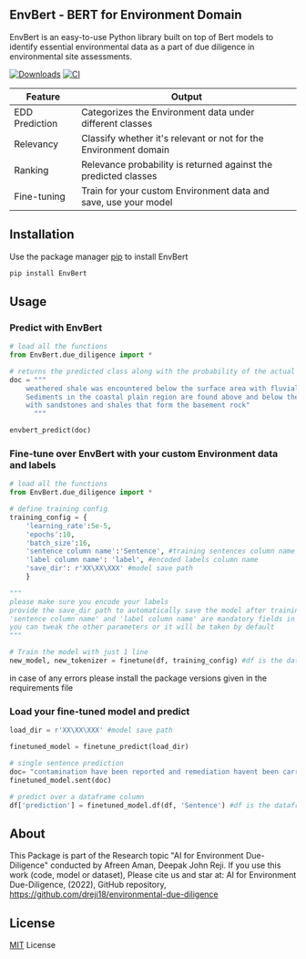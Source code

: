 ## EnvBert - BERT for Environment Domain 

EnvBert is an easy-to-use Python library built on top of Bert models to identify essential environmental data as a part of due diligence in environmental site assessments.

[![Downloads](https://static.pepy.tech/personalized-badge/envbert?period=total&units=international_system&left_color=grey&right_color=green&left_text=Downloads)](https://pepy.tech/project/envbert)
<a href="https://pypi.org/project/EnvBert/">
    <img alt="CI" src="https://img.shields.io/badge/pypi-v1.0.6-orange">
</a>

| Feature  | Output  |
|---|---|
| EDD Prediction | Categorizes the Environment data under different classes |
| Relevancy | Classify whether it's relevant or not for the Environment domain |
| Ranking | Relevance probability is returned against the predicted classes |
| Fine-tuning | Train for your custom Environment data and save, use your model |


## Installation

Use the package manager [pip](https://pip.pypa.io/en/stable/) to install EnvBert

```bash
pip install EnvBert
```

## Usage

### Predict with EnvBert 
```python
# load all the functions
from EnvBert.due_diligence import *

# returns the predicted class along with the probability of the actual EnvBert model
doc = """
	weathered shale was encountered below the surface area with fluvial deposits. 
	Sediments in the coastal plain region are found above and below the bedrock 
	with sandstones and shales that form the basement rock"
      """

envbert_predict(doc)

```
### Fine-tune over EnvBert with your custom Environment data and labels
```python
# load all the functions
from EnvBert.due_diligence import *

# define training config
training_config = {
    'learning_rate':5e-5,
    'epochs':10,
    'batch_size':16,
    'sentence column name':'Sentence', #training sentences column name
    'label column name': 'label', #encoded labels column name
    'save_dir': r'XX\XX\XXX' #model save path
    }

"""
please make sure you encode your labels
provide the save_dir path to automatically save the model after training
'sentence column name' and 'label column name' are mandatory fields in training config
you can tweak the other parameters or it will be taken by default
"""

# Train the model with just 1 line
new_model, new_tokenizer = finetune(df, training_config) #df is the dataframe with your sentences and labels

```
in case of any errors please install the package versions given in the requirements file

### Load your fine-tuned model and predict
```python
load_dir = r'XX\XX\XXX' #model save path

finetuned_model = finetune_predict(load_dir)

# single sentence prediction
doc= "contamination have been reported and remediation havent been carried out"
finetuned_model.sent(doc)

# predict over a dataframe column
df['prediction'] = finetuned_model.df(df, 'Sentence') #df is the dataframe and 'Sentence' is the column name

```

## About
This Package is part of the Research topic "AI for Environment Due-Diligence" conducted by Afreen Aman, Deepak John Reji. If you use this work (code, model or dataset), Please cite us and star at: AI for Environment Due-Diligence, (2022), GitHub repository, https://github.com/dreji18/environmental-due-diligence

## License
[MIT](https://choosealicense.com/licenses/mit/) License
